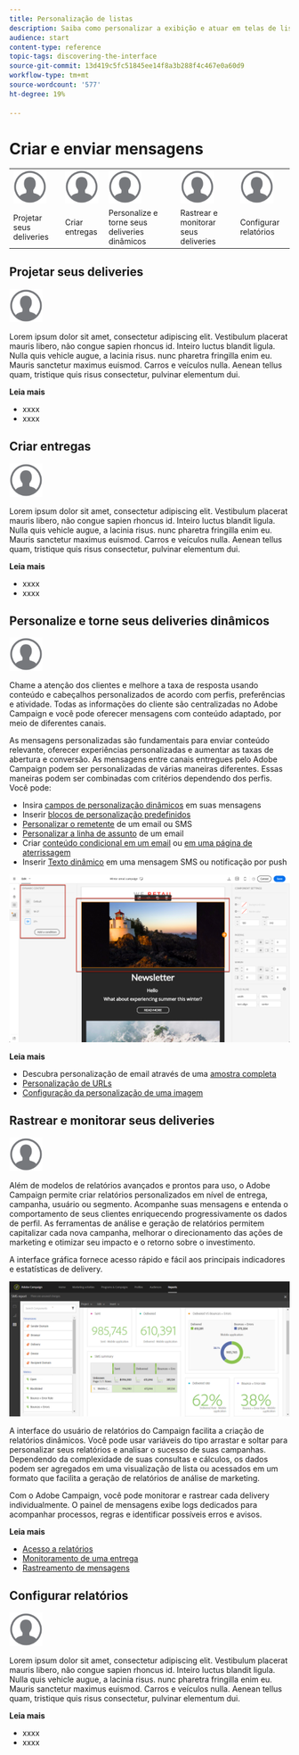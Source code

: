 ```yaml
---
title: Personalização de listas
description: Saiba como personalizar a exibição e atuar em telas de lista no Adobe Campaign Standard:classificando, filtrando, excluindo ou duplicando elementos. Lista os elementos de exibição das telas de um ou vários recursos fornecidos.
audience: start
content-type: reference
topic-tags: discovering-the-interface
source-git-commit: 13d419c5fc51845ee14f8a3b288f4c467e0a60d9
workflow-type: tm+mt
source-wordcount: '577'
ht-degree: 19%

---
```



# Criar e enviar mensagens

<table>
<tr>
    <td valign="top">
        <a href="../../start/using/work-with-audiences.md"><img width="60px" alt="condições" src="assets/icon_profile.svg"/></a>
    </td>
    <td valign="top">
        <a href="../../api/using/creating-a-service.md"><img width="60px" alt="condições" src="assets/icon_profile.svg"/></a>
    </td>
    <td valign="top">
        <a href="../../api/using/interacting-with-custom-resources.md"><img width="60px" alt="condições" src="assets/icon_profile.svg"/></a>
    </td>
    <td valign="top">
        <a href="../../api/using/interacting-with-marketing-history.md"><img width="60px" alt="condições" src="assets/icon_profile.svg"/></a>
    </td>
    <td valign="top">
        <a href="../../api/using/interacting-with-marketing-history.md"><img width="60px" alt="condições" src="assets/icon_profile.svg"/></a>
    </td>
</tr>
<tr>
<td>Projetar seus deliveries</td>
<td>Criar entregas</td>
<td>Personalize e torne seus deliveries dinâmicos</td>
<td>Rastrear e monitorar seus deliveries</td>
<td>Configurar relatórios</td>
</tr>
</table>

## Projetar seus deliveries

<img width="60px" alt="condições" src="assets/icon_profile.svg"/>

Lorem ipsum dolor sit amet, consectetur adipiscing elit. Vestibulum placerat mauris libero, não congue sapien rhoncus id. Inteiro luctus blandit ligula. Nulla quis vehicle augue, a lacinia risus. nunc pharetra fringilla enim eu. Mauris sanctetur maximus euismod. Carros e veículos nulla. Aenean tellus quam, tristique quis risus consectetur, pulvinar elementum dui.

**Leia mais**

* xxxx
* xxxx

## Criar entregas

<img width="60px" alt="condições" src="assets/icon_profile.svg"/>

Lorem ipsum dolor sit amet, consectetur adipiscing elit. Vestibulum placerat mauris libero, não congue sapien rhoncus id. Inteiro luctus blandit ligula. Nulla quis vehicle augue, a lacinia risus. nunc pharetra fringilla enim eu. Mauris sanctetur maximus euismod. Carros e veículos nulla. Aenean tellus quam, tristique quis risus consectetur, pulvinar elementum dui.

**Leia mais**

* xxxx
* xxxx

## Personalize e torne seus deliveries dinâmicos

<img width="60px" alt="condições" src="assets/icon_profile.svg"/>

Chame a atenção dos clientes e melhore a taxa de resposta usando conteúdo e cabeçalhos personalizados de acordo com perfis, preferências e atividade. Todas as informações do cliente são centralizadas no Adobe Campaign e você pode oferecer mensagens com conteúdo adaptado, por meio de diferentes canais.

As mensagens personalizadas são fundamentais para enviar conteúdo relevante, oferecer experiências personalizadas e aumentar as taxas de abertura e conversão. As mensagens entre canais entregues pelo Adobe Campaign podem ser personalizadas de várias maneiras diferentes. Essas maneiras podem ser combinadas com critérios dependendo dos perfis. Você pode:

* Insira [campos de personalização dinâmicos](../../designing/using/personalization.md#inserting-a-personalization-field) em suas mensagens
* Inserir [blocos de personalização predefinidos](../../designing/using/personalization.md#adding-a-content-block)
* [Personalizar o remetente](../../designing/using/subject-line.md) de um email ou SMS
* [Personalizar a linha de assunto](../../designing/using/subject-line.md) de um email
* Criar [conteúdo condicional em um email](../../designing/using/personalization.md#defining-dynamic-content-in-an-email) ou [em uma página de aterrissagem](../../channels/using/designing-a-landing-page.md#defining-dynamic-content-in-a-landing-page)
* Inserir [Texto dinâmico](../../channels/using/defining-dynamic-text.md) em uma mensagem SMS ou notificação por push

![](assets/delivery_content_43.png)

**Leia mais**

* Descubra personalização de email através de uma [amostra completa](../../designing/using/personalization.md#example-email-personalization)
* [Personalização de URLs](../../designing/using/personalization.md#personalizing-urls)
* [Configuração da personalização de uma imagem](../../designing/using/personalization.md#personalizing-an-image-source)

## Rastrear e monitorar seus deliveries

<img width="60px" alt="condições" src="assets/icon_profile.svg"/>

Além de modelos de relatórios avançados e prontos para uso, o Adobe Campaign permite criar relatórios personalizados em nível de entrega, campanha, usuário ou segmento. Acompanhe suas mensagens e entenda o comportamento de seus clientes enriquecendo progressivamente os dados de perfil. As ferramentas de análise e geração de relatórios permitem capitalizar cada nova campanha, melhorar o direcionamento das ações de marketing e otimizar seu impacto e o retorno sobre o investimento.

A interface gráfica fornece acesso rápido e fácil aos principais indicadores e estatísticas de delivery.

![](assets/dynamic_report_intro.png)

A interface do usuário de relatórios do Campaign facilita a criação de relatórios dinâmicos. Você pode usar variáveis do tipo arrastar e soltar para personalizar seus relatórios e analisar o sucesso de suas campanhas. Dependendo da complexidade de suas consultas e cálculos, os dados podem ser agregados em uma visualização de lista ou acessados em um formato que facilita a geração de relatórios de análise de marketing.

Com o Adobe Campaign, você pode monitorar e rastrear cada delivery individualmente. O painel de mensagens exibe logs dedicados para acompanhar processos, regras e identificar possíveis erros e avisos.


**Leia mais**

* [Acesso a relatórios](../../reporting/using/about-dynamic-reports.md)
* [Monitoramento de uma entrega](../../sending/using/monitoring-a-delivery.md)
* [Rastreamento de mensagens](../../sending/using/tracking-messages.md)

## Configurar relatórios

<img width="60px" alt="condições" src="assets/icon_profile.svg"/>

Lorem ipsum dolor sit amet, consectetur adipiscing elit. Vestibulum placerat mauris libero, não congue sapien rhoncus id. Inteiro luctus blandit ligula. Nulla quis vehicle augue, a lacinia risus. nunc pharetra fringilla enim eu. Mauris sanctetur maximus euismod. Carros e veículos nulla. Aenean tellus quam, tristique quis risus consectetur, pulvinar elementum dui.

**Leia mais**

* xxxx
* xxxx
